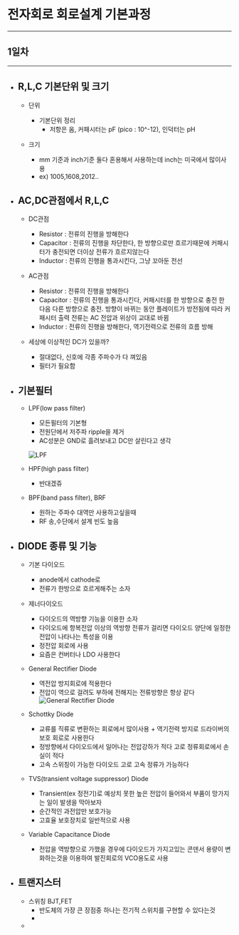 
# 전자회로 회로설계 기본과정
-----------------------------------------------

## 1일차
-----------------------------------------------

- ## R,L,C 기본단위 및 크기
	- 단위
		+ 기본단위 정리
			+ 저항은 옴, 커패시터는 pF (pico : 10^-12), 인덕터는 pH

	- 크기
		+ mm 기준과 inch기준 둘다 혼용해서 사용하는데 inch는 미국에서 많이사용
		+ ex) 1005,1608,2012..


- ## AC,DC관점에서 R,L,C
	- DC관점
		+ Resistor : 전류의 진행을 방해한다
		+ Capacitor : 전류의 진행을 차단한다, 한 방향으로만 흐르기때문에 커패시터가 충전되면 더이상 전류가 흐르지않는다
		+ Inductor : 전류의 진행을 통과시킨다, 그냥 꼬아둔 전선

	- AC관점
		+ Resistor : 전류의 진행을 방해한다
		+ Capacitor : 전류의 진행을 통과시킨다, 커패시터를 한 방향으로 충전 한 다음 다른 방향으로 충전. 방향이 바뀌는 동안 플레이트가 방전됨에 따라 커패시터 출력 전류는 AC 전압과 위상이 교대로 바뀜
		+ Inductor : 전류의 진행을 방해한다, 역기전력으로 전류의 흐름 방해

	- 세상에 이상적인 DC가 있을까?
		+ 절대없다, 신호에 각종 주파수가 다 껴있음
		+ 필터가 필요함


- ## 기본필터
	- LPF(low pass filter)
		+ 모든필터의 기본형
		+ 전원단에서 저주파 ripple을 제거
		+ AC성분은 GND로 흘려보내고 DC만 살린다고 생각

		![LPF](https://user-images.githubusercontent.com/68523963/104283089-5e407200-54f3-11eb-9a6d-fae4456e097c.png)
	
	- HPF(high pass filter)
		+ 반대겠쥬

	- BPF(band pass filter), BRF
		+ 원하는 주파수 대역만 사용하고싶을때
		+ RF 송,수단에서 설계 빈도 높음


- ## DIODE 종류 및 기능
	- 기본 다이오드
		+ anode에서 cathode로
		+ 전류가 한방으로 흐르게해주는 소자

	- 제너다이오드
		+ 다이오드의 역방향 기능을 이용한 소자
		+ 다이오드에 항복전압 이상의 역방향 전류가 걸리면 다이오드 양단에 일정한 전압이 나타나는 특성을 이용
		+ 정전압 회로에 사용
		+ 요즘은 컨버터나 LDO 사용한다

	- General Rectifier Diode
		+ 역전압 방지회로에 적용한다
		+ 전압이 역으로 걸려도 부하에 전해지는 전류방향은 항상 같다
		![General Rectifier Diode](https://user-images.githubusercontent.com/68523963/104284070-c93e7880-54f4-11eb-853e-a2eabb1a8f57.PNG)

	- Schottky Diode
		+ 교류를 직류로 변환하는 회로에서 많이사용 + 역기전력 방지로 드라이버의 보호 회로로 사용한다
		+ 정방향에서 다이오드에서 일어나는 전압강하가 적다 고로 정류회로에서 손실이 적다
		+ 고속 스위칭이 가능한 다이오드 고로 고속 정류가 가능하다
	
	- TVS(transient voltage suppressor) Diode
		+ Transient(ex 정전기)로 예상치 못한 높은 전압이 들어와서 부품이 망가지는 일이 발생을 막아보자
		+ 순간적인 과전압만 보호가능
		+ 고효율 보호장치로 일반적으로 사용

	- Variable Capacitance Diode
		+ 전압을 역방향으로 가했을 경우에 다이오드가 가지고있는 콘덴서 용량이 변화하는것을 이용하여 발진회로의 VCO용도로 사용


- ## 트랜지스터
	- 스위칭 BJT,FET
		+ 반도체의 가장 큰 장점중 하나는 전기적 스위치를 구현할 수 있다는것
		+ 
	- 





	<br/>


	<br/><br/><br/>